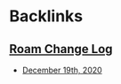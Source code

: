 
# Backlinks
## [Roam Change Log](<Roam Change Log.md>)
- [December 19th, 2020](<December 19th, 2020.md>)

